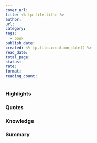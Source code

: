 ```yaml
---
cover_url: 
title: <% tp.file.title %>
author: 
url: 
category: 
tags:
  - book
publish_date: 
created: <% tp.file.creation_date() %>
read_date: 
total_page: 
status: 
rate: 
format: 
reading_count:
---
```


### Highlights

### Quotes

### Knowledge

### Summary
